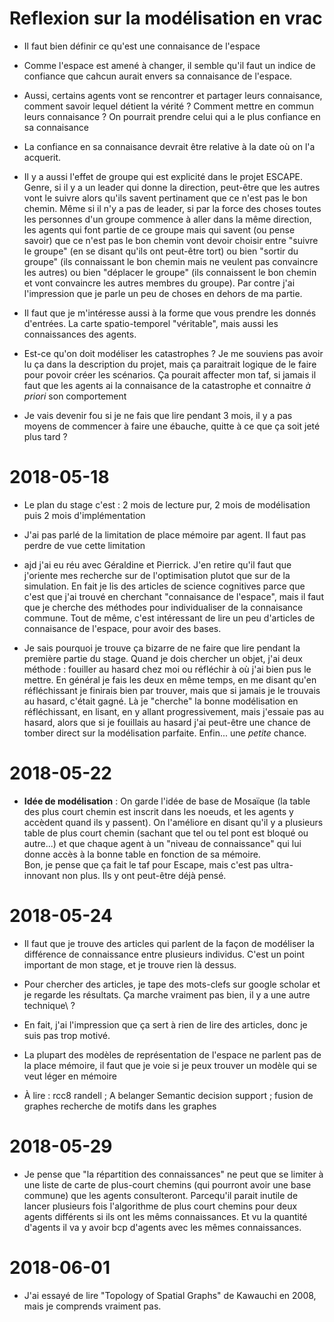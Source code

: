 # Reflexion sur la modélisation en vrac

* Il faut bien définir ce qu'est une connaisance de l'espace

* Comme l'espace est amené à changer, il semble qu'il faut un indice de
  confiance que cahcun aurait envers sa connaisance de l'espace.

* Aussi, certains agents vont se rencontrer et partager leurs connaisance,
  comment savoir lequel détient la vérité ? Comment mettre en commun leurs
  connaisance ? On pourrait prendre celui qui a le plus confiance en sa
  connaisance

* La confiance en sa connaisance devrait être relative à la date où on l'a
  acquerit.

* Il y a aussi l'effet de groupe qui est explicité dans le projet ESCAPE.
  Genre, si il y a un leader qui donne la direction, peut-être que les autres
  vont le suivre alors qu'ils savent pertinament que ce n'est pas le bon chemin.
  Même si il n'y a pas de leader, si par la force des choses toutes les
  personnes d'un groupe commence à aller dans la même direction, les agents qui
  font partie de ce groupe mais qui savent (ou pense savoir) que ce n'est pas le
  bon chemin vont devoir choisir entre "suivre le groupe" (en se disant qu'ils
  ont peut-être tort) ou bien "sortir du groupe" (ils connaissant le bon chemin
  mais ne veulent pas convaincre les autres) ou bien "déplacer le groupe" (ils
  connaissent le bon chemin et vont convaincre les autres membres du groupe).
  Par contre j'ai l'impression que je parle un peu de choses en dehors de ma
  partie.

* Il faut que je m'intéresse aussi à la forme que vous prendre les donnés
  d'entrées. La carte spatio-temporel "véritable", mais aussi les connaissances
  des agents.

* Est-ce qu'on doit modéliser les catastrophes ? Je me souviens pas avoir lu ça
  dans la description du projet, mais ça paraitrait logique de le faire pour
  povoir créer les scénarios. Ça pourait affecter mon taf, si jamais il faut que
  les agents ai la connaisance de la catastrophe et connaitre *à priori* son
  comportement

* Je vais devenir fou si je ne fais que lire pendant 3 mois, il y a pas moyens
  de commencer à faire une ébauche, quitte à ce que ça soit jeté plus tard ?

# 2018-05-18

* Le plan du stage c'est : 2 mois de lecture pur, 2 mois de modélisation puis 2
  mois d'implémentation

* J'ai pas parlé de la limitation de place mémoire par agent. Il faut pas perdre
  de vue cette limitation

* ajd j'ai eu réu avec Géraldine et Pierrick. J'en retire qu'il faut que
  j'oriente mes recherche sur de l'optimisation plutot que sur de la simulation.
  En fait je lis des articles de science cognitives parce que c'est que j'ai
  trouvé en cherchant "connaisance de l'espace", mais il faut que je cherche des
  méthodes pour individualiser de la connaisance commune. Tout de même, c'est
  intéressant de lire un peu d'articles de connaisance de l'espace, pour avoir
  des bases.

* Je sais pourquoi je trouve ça bizarre de ne faire que lire pendant la première
  partie du stage. Quand je dois chercher un objet, j'ai deux méthode : fouiller
  au hasard chez moi ou réfléchir à où j'ai bien pus le mettre. En général je
  fais les deux en même temps, en me disant qu'en réfléchissant je finirais bien
  par trouver, mais que si jamais je le trouvais au hasard, c'était gagné. Là je
  "cherche" la bonne modélisation en réfléchissant, en lisant, en y allant
  progressivement, mais j'essaie pas au hasard, alors que si je fouillais au
  hasard j'ai peut-être une chance de tomber direct sur la modélisation
  parfaite. Enfin... une _petite_ chance.

# 2018-05-22

* **Idée de modélisation** : On garde l'idée de base de Mosaïque (la table des
  plus court chemin est inscrit dans les noeuds, et les agents y accèdent quand
  ils y passent). On l'améliore en disant qu'il y a plusieurs table de plus
  court chemin (sachant que tel ou tel pont est bloqué ou autre...) et que
  chaque agent à un "niveau de connaissance" qui lui donne accès à la bonne
  table en fonction de sa mémoire.  
  Bon, je pense que ça fait le taf pour Escape, mais c'est pas ultra-innovant
  non plus. Ils y ont peut-être déjà pensé.

# 2018-05-24

* Il faut que je trouve des articles qui parlent de la façon de modéliser la
  différence de connaissance entre plusieurs individus. C'est un point
  important de mon stage, et je trouve rien là dessus.

* Pour chercher des articles, je tape des mots-clefs sur google scholar et je
  regarde les résultats. Ça marche vraiment pas bien, il y a une autre
  technique\ ?

* En fait, j'ai l'impression que ça sert à rien de lire des articles, donc je
  suis pas trop motivé.

* La plupart des modèles de représentation de l'espace ne parlent pas de la
  place mémoire, il faut que je voie si je peux trouver un modèle qui se veut
  léger en mémoire

* À lire :  rcc8 randell ; A belanger Semantic decision support ; fusion de
  graphes recherche de motifs dans les graphes
  
# 2018-05-29

* Je pense que "la répartition des connaissances" ne peut que se limiter à une
  liste de carte de plus-court chemins (qui pourront avoir une base commune) que
  les agents consulteront. Parcequ'il parait inutile de lancer plusieurs fois
  l'algorithme de plus court chemins pour deux agents différents si ils ont les
  mêms connaissances. Et vu la quantité d'agents il va y avoir bcp d'agents avec
  les mêmes connaissances.

# 2018-06-01

* J'ai essayé de lire "Topology of Spatial Graphs" de Kawauchi en 2008, mais je
  comprends vraiment pas.
